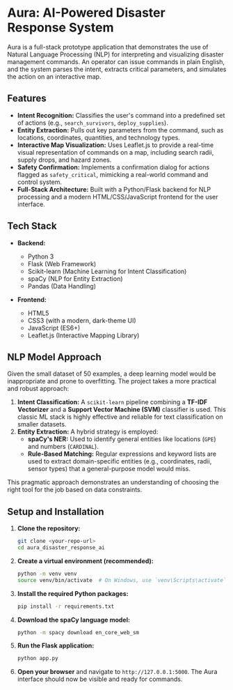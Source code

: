# Aura: AI-Powered Disaster Response System

Aura is a full-stack prototype application that demonstrates the use of Natural Language Processing (NLP) for interpreting and visualizing disaster management commands. An operator can issue commands in plain English, and the system parses the intent, extracts critical parameters, and simulates the action on an interactive map.

 <!-- It's a great idea to add a real screenshot here! -->

## Features

-   **Intent Recognition:** Classifies the user's command into a predefined set of actions (e.g., `search_survivors`, `deploy_supplies`).
-   **Entity Extraction:** Pulls out key parameters from the command, such as locations, coordinates, quantities, and technology types.
-   **Interactive Map Visualization:** Uses Leaflet.js to provide a real-time visual representation of commands on a map, including search radii, supply drops, and hazard zones.
-   **Safety Confirmation:** Implements a confirmation dialog for actions flagged as `safety_critical`, mimicking a real-world command and control system.
-   **Full-Stack Architecture:** Built with a Python/Flask backend for NLP processing and a modern HTML/CSS/JavaScript frontend for the user interface.

## Tech Stack

-   **Backend:**
    -   Python 3
    -   Flask (Web Framework)
    -   Scikit-learn (Machine Learning for Intent Classification)
    -   spaCy (NLP for Entity Extraction)
    -   Pandas (Data Handling)

-   **Frontend:**
    -   HTML5
    -   CSS3 (with a modern, dark-theme UI)
    -   JavaScript (ES6+)
    -   Leaflet.js (Interactive Mapping Library)

## NLP Model Approach

Given the small dataset of 50 examples, a deep learning model would be inappropriate and prone to overfitting. The project takes a more practical and robust approach:

1.  **Intent Classification:** A `scikit-learn` pipeline combining a **TF-IDF Vectorizer** and a **Support Vector Machine (SVM)** classifier is used. This classic ML stack is highly effective and reliable for text classification on smaller datasets.
2.  **Entity Extraction:** A hybrid strategy is employed:
    -   **spaCy's NER:** Used to identify general entities like locations (`GPE`) and numbers (`CARDINAL`).
    -   **Rule-Based Matching:** Regular expressions and keyword lists are used to extract domain-specific entities (e.g., coordinates, radii, sensor types) that a general-purpose model would miss.

This pragmatic approach demonstrates an understanding of choosing the right tool for the job based on data constraints.

## Setup and Installation

1.  **Clone the repository:**
    ```bash
    git clone <your-repo-url>
    cd aura_disaster_response_ai
    ```

2.  **Create a virtual environment (recommended):**
    ```bash
    python -m venv venv
    source venv/bin/activate  # On Windows, use `venv\Scripts\activate`
    ```

3.  **Install the required Python packages:**
    ```bash
    pip install -r requirements.txt
    ```

4.  **Download the spaCy language model:**
    ```bash
    python -m spacy download en_core_web_sm
    ```

5.  **Run the Flask application:**
    ```bash
    python app.py
    ```

6.  **Open your browser** and navigate to `http://127.0.0.1:5000`. The Aura interface should now be visible and ready for commands. 